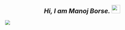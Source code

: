 <h2 align="center">
<i>
Hi, I am <b> Manoj Borse.
</b>
</i>
<img src="https://media.giphy.com/media/hvRJCLFzcasrR4ia7z/giphy.gif" width="28">
</h2>

<p align="center">

![](https://readme-typing-svg.herokuapp.com?font=Dancing+Script&size=40&duration=2000&background=F7FDFF00&center=true&vCenter=true&multiline=true&height=245&width=500&lines=Front-End+Developer...;6%2B%20years+of+hands-on+experience.;Love+to+learn+new+technologies!+)

</p>
